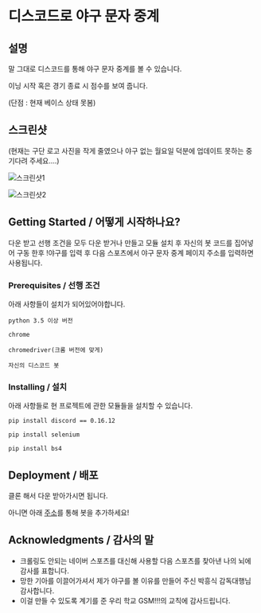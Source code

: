 # 디스코드로 야구 문자 중계

## 설명
말 그대로 디스코드를 통해 야구 문자 중계를 볼 수 있습니다.

이닝 시작 혹은 경기 종료 시 점수를 보여 줍니다.

(단점 : 현재 베이스 상태 못봄)

## 스크린샷
(현재는 구단 로고 사진을 작게 줄였으나 야구 없는 월요일 덕분에 업데이트 못하는 중 기다려 주세요....)

![스크린샷1](https://raw.githubusercontent.com/surplus-developer/baseballwatch-bot/master/%EC%8A%A4%ED%81%AC%EB%A6%B0%EC%83%B7(195).png)

![스크린샷2](https://raw.githubusercontent.com/surplus-developer/baseballwatch-bot/master/%EC%8A%A4%ED%81%AC%EB%A6%B0%EC%83%B7(196).png)

## Getting Started / 어떻게 시작하나요?
다운 받고 선행 조건을 모두 다운 받거나 만들고 모듈 설치 후 자신의 봇 코드를 집어넣어 구동 한후 !야구를 입력 후 다음 스포츠에서 야구 문자 중계 페이지 주소를 입력하면 사용됩니다.

### Prerequisites / 선행 조건

아래 사항들이 설치가 되어있어야합니다.

```
python 3.5 이상 버전

chrome

chromedriver(크롬 버전에 맞게)

자신의 디스코드 봇
```

### Installing / 설치

아래 사항들로 현 프로젝트에 관한 모듈들을 설치할 수 있습니다.

```
pip install discord == 0.16.12

pip install selenium

pip install bs4
```

## Deployment / 배포
클론 해서 다운 받아가시면 됩니다.

아니면 아래 [주소](https://discordapp.com/api/oauth2/authorize?client_id=611173967348236290&permissions=8&scope=bot)를 통해 봇을 추가하세요!

## Acknowledgments / 감사의 말

* 크롤링도 안되는 네이버 스포츠를 대신해 사용할 다음 스포츠를 찾아낸 나의 뇌에 감사를 표합니다.
* 망한 기아를 이끌어가셔서 제가 야구를 볼 이유를 만들어 주신 박흥식 감독대행님 감사합니다.
* 이걸 만들 수 있도록 계기를 준 우리 학교 GSM!!!의 교칙에 감사드립니다.
